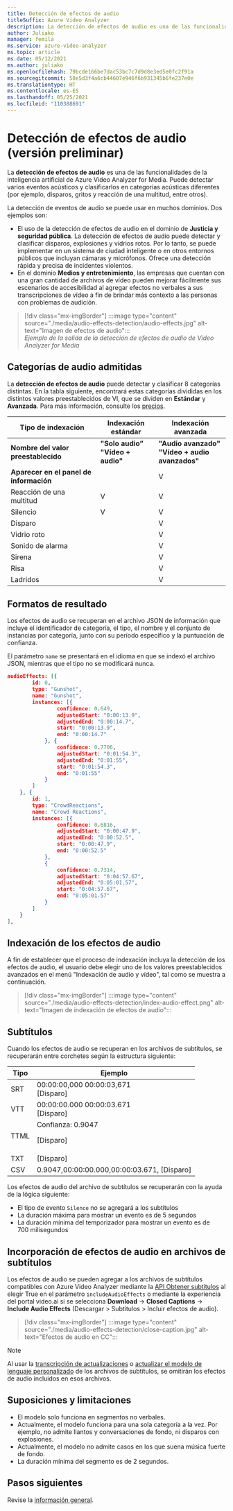 ```yaml
---
title: Detección de efectos de audio
titleSuffix: Azure Video Analyzer
description: La detección de efectos de audio es una de las funcionalidades de la inteligencia artificial de Azure Video Analyzer for Media. Puede detectar varios eventos acústicos y clasificarlos en categorías acústicas diferentes (por ejemplo, disparos, gritos y reacciones de la multitud, entre otros).
author: Juliako
manager: femila
ms.service: azure-video-analyzer
ms.topic: article
ms.date: 05/12/2021
ms.author: juliako
ms.openlocfilehash: 79bcde166be7dac53bc7c7d9d8e3ed5e0fc2f91a
ms.sourcegitcommit: 58e5d3f4a6cb44607e946f6b931345b6fe237e0e
ms.translationtype: HT
ms.contentlocale: es-ES
ms.lasthandoff: 05/25/2021
ms.locfileid: "110388691"
---
```

#  <a name="audio-effects-detection-preview"></a>Detección de efectos de audio (versión preliminar)

La **detección de efectos de audio** es una de las funcionalidades de la inteligencia artificial de Azure Video Analyzer for Media. Puede detectar varios eventos acústicos y clasificarlos en categorías acústicas diferentes (por ejemplo, disparos, gritos y reacción de una multitud, entre otros).
 
La detección de eventos de audio se puede usar en muchos dominios. Dos ejemplos son:

* El uso de la detección de efectos de audio en el dominio de **Justicia y seguridad pública**. La detección de efectos de audio puede detectar y clasificar disparos, explosiones y vidrios rotos. Por lo tanto, se puede implementar en un sistema de ciudad inteligente o en otros entornos públicos que incluyan cámaras y micrófonos. Ofrece una detección rápida y precisa de incidentes violentos. 
* En el dominio **Medios y entretenimiento**, las empresas que cuentan con una gran cantidad de archivos de vídeo pueden mejorar fácilmente sus escenarios de accesibilidad al agregar efectos no verbales a sus transcripciones de vídeo a fin de brindar más contexto a las personas con problemas de audición.

> [!div class="mx-imgBorder"]
> :::image type="content" source="./media/audio-effects-detection/audio-effects.jpg" alt-text="Imagen de efectos de audio":::
<br/>*Ejemplo de la salida de la detección de efectos de audio de Video Analyzer for Media*

## <a name="supported-audio-categories"></a>Categorías de audio admitidas  

La **detección de efectos de audio** puede detectar y clasificar 8 categorías distintas. En la tabla siguiente, encontrará estas categorías divididas en los distintos valores preestablecidos de VI, que se dividen en **Estándar** y **Avanzada**. Para más información, consulte los [precios](https://azure.microsoft.com/pricing/details/media-services/).

|Tipo de indexación |Indexación estándar| Indexación avanzada|
|---|---|---|
|**Nombre del valor preestablecido** |**"Solo audio”** <br/>**"Vídeo + audio"** |**"Audio avanzado"**<br/> **"Vídeo + audio avanzados"**|
|**Aparecer en el panel de información**|| V|
|Reacción de una multitud |V| V|
| Silencio| V| V|
| Disparo ||V |
| Vidrio roto ||V|
| Sonido de alarma|| V |
| Sirena|| V |
| Risa|| V |
| Ladridos|| V|

## <a name="result-formats"></a>Formatos de resultado

Los efectos de audio se recuperan en el archivo JSON de información que incluye el identificador de categoría, el tipo, el nombre y el conjunto de instancias por categoría, junto con su período específico y la puntuación de confianza.

El parámetro `name` se presentará en el idioma en que se indexó el archivo JSON, mientras que el tipo no se modificará nunca.

```json
audioEffects: [{
        id: 0,
        type: "Gunshot",
        name: "Gunshot",
        instances: [{
                confidence: 0.649,
                adjustedStart: "0:00:13.9",
                adjustedEnd: "0:00:14.7",
                start: "0:00:13.9",
                end: "0:00:14.7"
            }, {
                confidence: 0.7706,
                adjustedStart: "0:01:54.3",
                adjustedEnd: "0:01:55",
                start: "0:01:54.3",
                end: "0:01:55"
            }
        ]
    }, {
        id: 1,
        type: "CrowdReactions",
        name: "Crowd Reactions",
        instances: [{
                confidence: 0.6816,
                adjustedStart: "0:00:47.9",
                adjustedEnd: "0:00:52.5",
                start: "0:00:47.9",
                end: "0:00:52.5"
            },
            {
                confidence: 0.7314,
                adjustedStart: "0:04:57.67",
                adjustedEnd: "0:05:01.57",
                start: "0:04:57.67",
                end: "0:05:01.57"
            }
        ]
    }
],
```

## <a name="how-to-index-audio-effects"></a>Indexación de los efectos de audio

A fin de establecer que el proceso de indexación incluya la detección de los efectos de audio, el usuario debe elegir uno de los valores preestablecidos avanzados en el menú "Indexación de audio y vídeo", tal como se muestra a continuación.

> [!div class="mx-imgBorder"]
> :::image type="content" source="./media/audio-effects-detection/index-audio-effect.png" alt-text="Imagen de indexación de efectos de audio":::

## <a name="closed-caption"></a>Subtítulos

Cuando los efectos de audio se recuperan en los archivos de subtítulos, se recuperarán entre corchetes según la estructura siguiente:

|Tipo| Ejemplo|
|---|---|
|SRT |00:00:00,000  00:00:03,671<br/>[Disparo]|
|VTT |00:00:00.000  00:00:03.671<br/>[Disparo]|
|TTML|Confianza: 0.9047 <br/> <p begin="00:00:00.000" end="00:00:03.671">[Disparo]</p>|
|TXT |[Disparo]|
|CSV |0.9047,00:00:00.000,00:00:03.671, [Disparo]|

Los efectos de audio del archivo de subtítulos se recuperarán con la ayuda de la lógica siguiente:

* El tipo de evento `Silence` no se agregará a los subtítulos
* La duración máxima para mostrar un evento es de 5 segundos
* La duración mínima del temporizador para mostrar un evento es de 700 milisegundos

## <a name="adding-audio-effects-in-closed-caption-files"></a>Incorporación de efectos de audio en archivos de subtítulos

Los efectos de audio se pueden agregar a los archivos de subtítulos compatibles con Azure Video Analyzer mediante la [API Obtener subtítulos](https://api-portal.videoindexer.ai/api-details#api=Operations&operation=Get-Video-Captions) al elegir True en el parámetro `includeAudioEffects` o mediante la experiencia del portal video.ai si se selecciona **Download** -> **Closed Captions** -> **Include Audio Effects** (Descargar > Subtítulos > Incluir efectos de audio).

> [!div class="mx-imgBorder"]
> :::image type="content" source="./media/audio-effects-detection/close-caption.jpg" alt-text="Efectos de audio en CC":::

> [!NOTE]
> Al usar la [transcripción de actualizaciones](https://api-portal.videoindexer.ai/api-details#api=Operations&operation=Update-Video-Transcript) o [actualizar el modelo de lenguaje personalizado](https://api-portal.videoindexer.ai/api-details#api=Operations&operation=Update-Language-Model) de los archivos de subtítulos, se omitirán los efectos de audio incluidos en esos archivos.

## <a name="limitations-and-assumptions"></a>Suposiciones y limitaciones

* El modelo solo funciona en segmentos no verbales.
* Actualmente, el modelo funciona para una sola categoría a la vez. Por ejemplo, no admite llantos y conversaciones de fondo, ni disparos con explosiones.
* Actualmente, el modelo no admite casos en los que suena música fuerte de fondo.
* La duración mínima del segmento es de 2 segundos.

## <a name="next-steps"></a>Pasos siguientes

Revise la [información general](video-indexer-overview.md).
